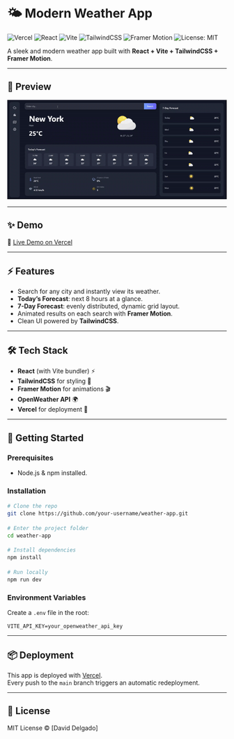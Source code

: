 # 🌤️ Modern Weather App

![Vercel](https://img.shields.io/badge/Deployed%20on-Vercel-black?logo=vercel)
![React](https://img.shields.io/badge/React-20232A?logo=react&logoColor=61DAFB)
![Vite](https://img.shields.io/badge/Vite-646CFF?logo=vite&logoColor=FFD62E)
![TailwindCSS](https://img.shields.io/badge/TailwindCSS-38B2AC?logo=tailwind-css&logoColor=white)
![Framer Motion](https://img.shields.io/badge/Framer%20Motion-black?logo=framer&logoColor=white)
![License: MIT](https://img.shields.io/badge/License-MIT-yellow.svg)

A sleek and modern weather app built with **React + Vite + TailwindCSS + Framer Motion**.

---

## 🎥 Preview

![Weather App Demo](public/demo.gif)


---

## ✨ Demo

🔗 [Live Demo on Vercel](https://modern-weather-app-peach.vercel.app/)  

---

## ⚡ Features
- Search for any city and instantly view its weather.  
- **Today’s Forecast**: next 8 hours at a glance.  
- **7-Day Forecast**: evenly distributed, dynamic grid layout.  
- Animated results on each search with **Framer Motion**.  
- Clean UI powered by **TailwindCSS**.  

---

## 🛠️ Tech Stack
- **React** (with Vite bundler) ⚡
- **TailwindCSS** for styling 🎨
- **Framer Motion** for animations 🎬
- **OpenWeather API** 🌍
- **Vercel** for deployment 🚀

---

## 🚀 Getting Started

### Prerequisites
- Node.js & npm installed.

### Installation
```bash
# Clone the repo
git clone https://github.com/your-username/weather-app.git

# Enter the project folder
cd weather-app

# Install dependencies
npm install

# Run locally
npm run dev
```

### Environment Variables
Create a `.env` file in the root:
```
VITE_API_KEY=your_openweather_api_key
```

---

## 📦 Deployment
This app is deployed with [Vercel](https://vercel.com).  
Every push to the `main` branch triggers an automatic redeployment.

---

## 📝 License
MIT License © [David Delgado]  
